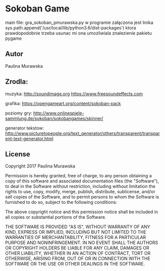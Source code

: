 # Sokoban Game 

main file: gra_sokoban_pmurawska.py
w programie załączona jest linika sys.path.append('/usr/local/lib/python3.6/dist-packages') ktora prawdopodobnie trzeba usunac 
mi ona umozliwiala znalezienie pakietu pygame


## Autor

Paulina Murawska

## Zrodla:
muzyka: http://soundimage.org
	https://www.freesoundeffects.com

grafika: https://opengameart.org/content/sokoban-pack

poziomy gry: http://www.onlinespiele-sammlung.de/sokoban/sokobangames/skinner/

generator tekstow: http://www.picturetopeople.org/text_generator/others/transparent/transparent-text-generator.html

## License

Copyright 2017 Paulina Murawska

Permission is hereby granted, free of charge, to any person obtaining a copy of this software and associated documentation files (the "Software"), to deal in the Software without restriction, including without limitation the rights to use, copy, modify, merge, publish, distribute, sublicense, and/or sell copies of the Software, and to permit persons to whom the Software is furnished to do so, subject to the following conditions:

The above copyright notice and this permission notice shall be included in all copies or substantial portions of the Software.

THE SOFTWARE IS PROVIDED "AS IS", WITHOUT WARRANTY OF ANY KIND, EXPRESS OR IMPLIED, INCLUDING BUT NOT LIMITED TO THE WARRANTIES OF MERCHANTABILITY, FITNESS FOR A PARTICULAR PURPOSE AND NONINFRINGEMENT. IN NO EVENT SHALL THE AUTHORS OR COPYRIGHT HOLDERS BE LIABLE FOR ANY CLAIM, DAMAGES OR OTHER LIABILITY, WHETHER IN AN ACTION OF CONTRACT, TORT OR OTHERWISE, ARISING FROM, OUT OF OR IN CONNECTION WITH THE SOFTWARE OR THE USE OR OTHER DEALINGS IN THE SOFTWARE.

